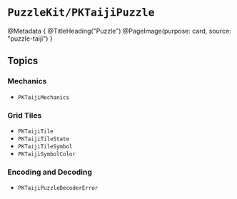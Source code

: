 # ``PuzzleKit/PKTaijiPuzzle``

@Metadata {
    @TitleHeading("Puzzle")
    @PageImage(purpose: card, source: "puzzle-taiji")
}

## Topics

### Mechanics

- ``PKTaijiMechanics``

### Grid Tiles

- ``PKTaijiTile``
- ``PKTaijiTileState``
- ``PKTaijiTileSymbol``
- ``PKTaijiSymbolColor``

### Encoding and Decoding

- ``PKTaijiPuzzleDecoderError``
